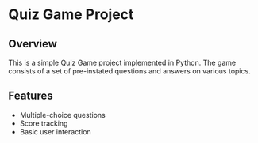 # Quiz Game Project

## Overview

This is a simple Quiz Game project implemented in Python. The game consists of a set of pre-instated questions and answers on various topics.

## Features

- Multiple-choice questions
- Score tracking
- Basic user interaction
